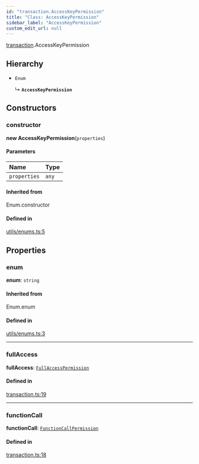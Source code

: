 ```yaml
---
id: "transaction.AccessKeyPermission"
title: "Class: AccessKeyPermission"
sidebar_label: "AccessKeyPermission"
custom_edit_url: null
---
```


[transaction](../modules/transaction.md).AccessKeyPermission

## Hierarchy

- `Enum`

  ↳ **`AccessKeyPermission`**

## Constructors

### constructor

**new AccessKeyPermission**(`properties`)

#### Parameters

| Name | Type |
| :------ | :------ |
| `properties` | `any` |

#### Inherited from

Enum.constructor

#### Defined in

[utils/enums.ts:5](https://github.com/near/near-api-js/blob/ef6d7fbf/packages/near-api-js/src/utils/enums.ts#L5)

## Properties

### enum

 **enum**: `string`

#### Inherited from

Enum.enum

#### Defined in

[utils/enums.ts:3](https://github.com/near/near-api-js/blob/ef6d7fbf/packages/near-api-js/src/utils/enums.ts#L3)

___

### fullAccess

 **fullAccess**: [`FullAccessPermission`](transaction.FullAccessPermission.md)

#### Defined in

[transaction.ts:19](https://github.com/near/near-api-js/blob/ef6d7fbf/packages/near-api-js/src/transaction.ts#L19)

___

### functionCall

 **functionCall**: [`FunctionCallPermission`](transaction.FunctionCallPermission.md)

#### Defined in

[transaction.ts:18](https://github.com/near/near-api-js/blob/ef6d7fbf/packages/near-api-js/src/transaction.ts#L18)
